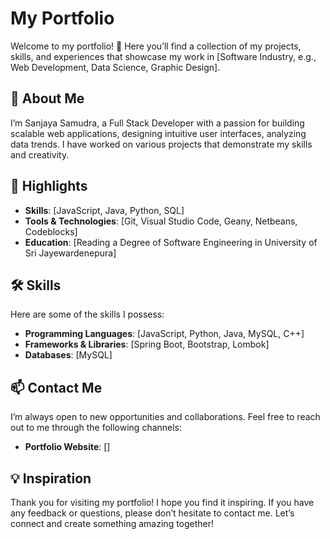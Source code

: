 # My Portfolio

Welcome to my portfolio! 🎉 Here you’ll find a collection of my projects, skills, and experiences that showcase my work in [Software Industry, e.g., Web Development, Data Science, Graphic Design].

## 🚀 About Me

I’m Sanjaya Samudra, a Full Stack Developer with a passion for building scalable web applications, designing intuitive user interfaces, analyzing data trends. I have worked on various projects that demonstrate my skills and creativity.

## 🌟 Highlights

- **Skills**: [JavaScript, Java, Python, SQL]
- **Tools & Technologies**: [Git, Visual Studio Code, Geany, Netbeans, Codeblocks]
- **Education**: [Reading a Degree of Software Engineering in University of Sri Jayewardenepura]
<!-- - **Certifications**: [Relevant Certifications, e.g., AWS Certified Solutions Architect] -->

<!-- ## 📁 Projects

Here are some of the notable projects I’ve worked on:

### [Project 1 Name]
- **Description**: [Brief Description of the Project, e.g., A web application that allows users to track their fitness goals.]
- **Technologies Used**: [Technologies Used, e.g., React, Node.js, MongoDB]
- **Link**: [Link to the Project or Repository]

### [Project 2 Name]
- **Description**: [Brief Description of the Project]
- **Technologies Used**: [Technologies Used]
- **Link**: [Link to the Project or Repository]

### [Project 3 Name]
- **Description**: [Brief Description of the Project]
- **Technologies Used**: [Technologies Used]
- **Link**: [Link to the Project or Repository]

Feel free to explore more projects in the [Projects section](link-to-projects-page). -->

## 🛠️ Skills

Here are some of the skills I possess:

- **Programming Languages**: [JavaScript, Python, Java, MySQL, C++]
- **Frameworks & Libraries**: [Spring Boot, Bootstrap, Lombok]
- **Databases**: [MySQL]
<!-- - **DevOps Tools**: [e.g., Docker, Kubernetes, Jenkins] -->

## 📫 Contact Me

I’m always open to new opportunities and collaborations. Feel free to reach out to me through the following channels:

- **Portfolio Website**: []
<!-- 
## 🔗 Useful Links

- [Link to Resume/CV]
- [Link to Blog/Articles]
- [Link to Other Relevant Work] -->

## 💡 Inspiration

Thank you for visiting my portfolio! I hope you find it inspiring. If you have any feedback or questions, please don’t hesitate to contact me. Let’s connect and create something amazing together!
